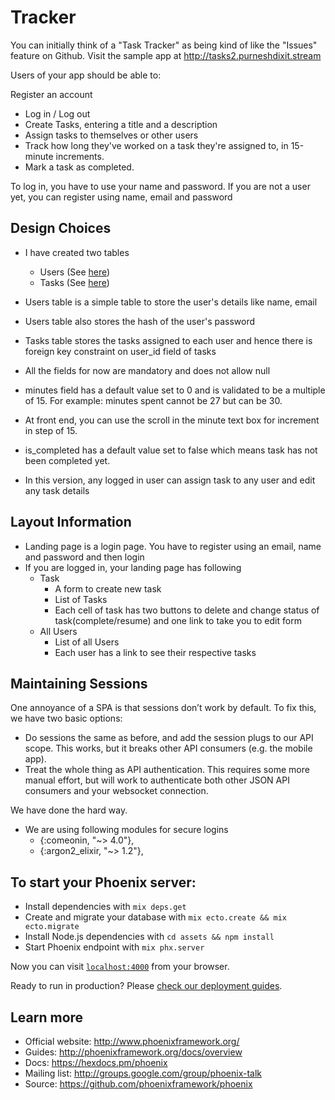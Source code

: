 # Tracker
You can initially think of a "Task Tracker" as being kind of like the "Issues" feature on Github. Visit the sample app at http://tasks2.purneshdixit.stream

Users of your app should be able to:

Register an account
- Log in / Log out
- Create Tasks, entering a title and a description
- Assign tasks to themselves or other users
- Track how long they've worked on a task they're assigned to, in 15-minute increments.
- Mark a task as completed.

To log in, you have to use your name and password. If you are not a user yet, you can register using name, email and password

## Design Choices
- I have created two tables
  - Users (See [here](priv/repo/migrations/20180403220113_create_users.exs))
  - Tasks (See [here](priv/repo/migrations/20180403220514_create_tasks.exs))

- Users table is a simple table to store the user's details like name, email
- Users table also stores the hash of the user's password
- Tasks table stores the tasks assigned to each user and hence there is foreign key constraint on user_id field of tasks
- All the fields for now are mandatory and does not allow null
- minutes field has a default value set to 0 and is validated to be a multiple of 15. For example: minutes spent cannot be 27 but can be 30.
- At front end, you can use the scroll in the minute text box for increment in step of 15.
- is_completed has a default value set to false which means task has not been completed yet.

- In this version, any logged in user can assign task to any user and edit any task details

## Layout Information
- Landing page is a login page. You have to register using an email, name and password and then login
- If you are logged in, your landing page has following
  - Task
    - A form to create new task
    - List of Tasks
    - Each cell of task has two buttons to delete and change status of task(complete/resume) and one link to take you to edit form
  - All Users
    - List of all Users
    - Each user has a link to see their respective tasks

## Maintaining Sessions
One annoyance of a SPA is that sessions don’t work by default. To fix this, we have two basic options:
- Do sessions the same as before, and add the session plugs to our API scope. This works, but it breaks other API consumers (e.g. the mobile app).
- Treat the whole thing as API authentication. This requires some more manual effort, but will work to authenticate both other JSON API consumers and your websocket connection.

We have done the hard way.

- We are using following modules for secure logins
  - {:comeonin, "~> 4.0"},
  - {:argon2_elixir, "~> 1.2"},

## To start your Phoenix server:

  * Install dependencies with `mix deps.get`
  * Create and migrate your database with `mix ecto.create && mix ecto.migrate`
  * Install Node.js dependencies with `cd assets && npm install`
  * Start Phoenix endpoint with `mix phx.server`

Now you can visit [`localhost:4000`](http://localhost:4000) from your browser.

Ready to run in production? Please [check our deployment guides](http://www.phoenixframework.org/docs/deployment).

## Learn more

  * Official website: http://www.phoenixframework.org/
  * Guides: http://phoenixframework.org/docs/overview
  * Docs: https://hexdocs.pm/phoenix
  * Mailing list: http://groups.google.com/group/phoenix-talk
  * Source: https://github.com/phoenixframework/phoenix
